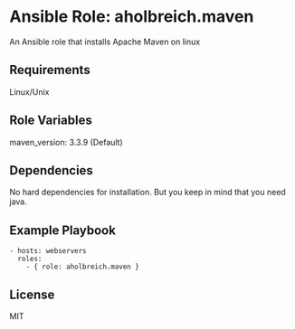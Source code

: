 # Ansible Role: aholbreich.maven

An Ansible role that installs Apache Maven on linux

## Requirements

Linux/Unix

## Role Variables

maven_version: 3.3.9 (Default)

## Dependencies

No hard dependencies for installation. But you keep in mind that you need java.

## Example Playbook

    - hosts: webservers
      roles:
        - { role: aholbreich.maven }

## License

MIT